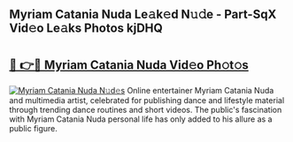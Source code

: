 ## Myriam Catania Nuda Le𝚊k𝚎d N𝚞𝚍e - Part-SqX Vid𝚎o Le𝚊ks Photos kjDHQ

# <h2><a href="http://fbeml5u.evod.top/?m=Myriam+Catania+Nuda">🔗 👉🔴 Myriam Catania Nuda Vid𝚎o Ph𝚘t𝚘s</a></h2>

[![Myriam Catania Nuda N𝚞d𝚎s](https://i.imgur.com/8V9OHl7.gif)](http://fbeml5u.evod.top/?m=Myriam+Catania+Nuda)
Online entertainer Myriam Catania Nuda and multimedia artist, celebrated for publishing dance and lifestyle material through trending dance routines and short videos. The public's fascination with Myriam Catania Nuda personal life has only added to his allure as a public figure. 
